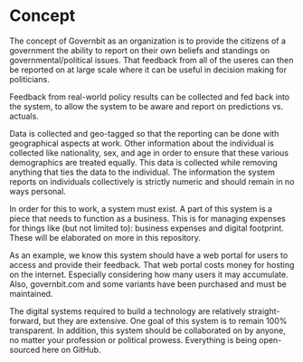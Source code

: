 # Concept
The concept of Governbit as an organization is to provide the citizens of a government the ability to report on their own beliefs and standings on governmental/political issues. That feedback from all of the useres can then be reported on at large scale where it can be useful in decision making for politicians.

Feedback from real-world policy results can be collected and fed back into the system, to allow the system to be aware and report on predictions vs. actuals.

Data is collected and geo-tagged so that the reporting can be done with geographical aspects at work. Other information about the individual is collected like nationality, sex, and age in order to ensure that these various demographics are treated equally. This data is collected while removing anything that ties the data to the individual. The information the system reports on individuals collectively is strictly numeric and should remain in no ways personal.

In order for this to work, a system must exist. A part of this system is a piece that needs to function as a business. This is for managing expenses for things like (but not limited to): business expenses and digital footprint. These will be elaborated on more in this repository.

As an example, we know this system should have a web portal for users to access and provide their feedback. That web portal costs money for hosting on the internet. Especially considering how many users it may accumulate. Also, governbit.com and some variants have been purchased and must be maintained.

The digital systems required to build a technology are relatively straight-forward, but they are extensive. One goal of this system is to remain 100% transparent. In addition, this system should be collaborated on by anyone, no matter your profession or political prowess. Everything is being open-sourced here on GitHub.
